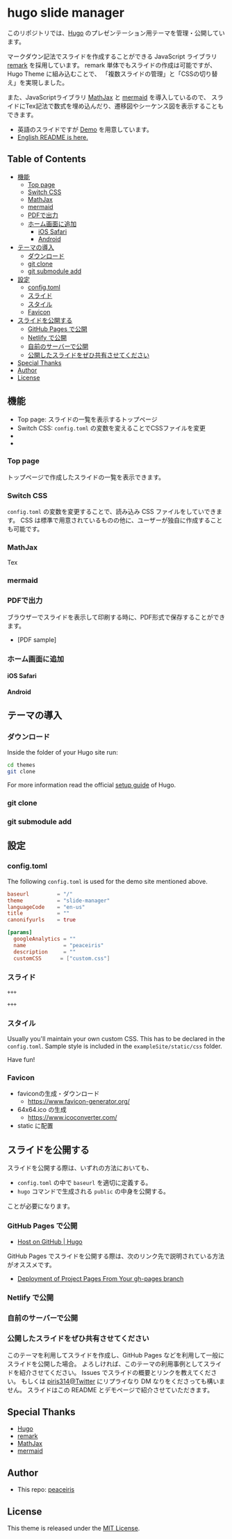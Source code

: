 # hugo slide manager

このリポジトリでは、[Hugo] のプレゼンテーション用テーマを管理・公開しています。

マークダウン記法でスライドを作成することができる JavaScript ライブラリ [remark] を採用しています。
remark 単体でもスライドの作成は可能ですが、Hugo Theme に組み込むことで、
「複数スライドの管理」と「CSSの切り替え」を実現しました。

また、JavaScriptライブラリ [MathJax] と [mermaid] を導入しているので、
スライドにTex記法で数式を埋め込んだり、遷移図やシーケンス図を表示することもできます。

- 英語のスライドですが [Demo] を用意しています。
- [English README is here.](https://github.com/peaceiris/hugo-slide-manager/blob/master/README.md)

<!-- ![Screenshot](https://raw.githubusercontent.com/eueung/hugo-remark-twemoji/master/images/screenshot.png) -->



## Table of Contents

<!-- START doctoc generated TOC please keep comment here to allow auto update -->
<!-- DON'T EDIT THIS SECTION, INSTEAD RE-RUN doctoc TO UPDATE -->


- [機能](#%E6%A9%9F%E8%83%BD)
  - [Top page](#top-page)
  - [Switch CSS](#switch-css)
  - [MathJax](#mathjax)
  - [mermaid](#mermaid)
  - [PDFで出力](#pdf%E3%81%A7%E5%87%BA%E5%8A%9B)
  - [ホーム画面に追加](#%E3%83%9B%E3%83%BC%E3%83%A0%E7%94%BB%E9%9D%A2%E3%81%AB%E8%BF%BD%E5%8A%A0)
    - [iOS Safari](#ios-safari)
    - [Android](#android)
- [テーマの導入](#%E3%83%86%E3%83%BC%E3%83%9E%E3%81%AE%E5%B0%8E%E5%85%A5)
  - [ダウンロード](#%E3%83%80%E3%82%A6%E3%83%B3%E3%83%AD%E3%83%BC%E3%83%89)
  - [git clone](#git-clone)
  - [git submodule add](#git-submodule-add)
- [設定](#%E8%A8%AD%E5%AE%9A)
  - [config.toml](#configtoml)
  - [スライド](#%E3%82%B9%E3%83%A9%E3%82%A4%E3%83%89)
  - [スタイル](#%E3%82%B9%E3%82%BF%E3%82%A4%E3%83%AB)
  - [Favicon](#favicon)
- [スライドを公開する](#%E3%82%B9%E3%83%A9%E3%82%A4%E3%83%89%E3%82%92%E5%85%AC%E9%96%8B%E3%81%99%E3%82%8B)
  - [GitHub Pages で公開](#github-pages-%E3%81%A7%E5%85%AC%E9%96%8B)
  - [Netlify で公開](#netlify-%E3%81%A7%E5%85%AC%E9%96%8B)
  - [自前のサーバーで公開](#%E8%87%AA%E5%89%8D%E3%81%AE%E3%82%B5%E3%83%BC%E3%83%90%E3%83%BC%E3%81%A7%E5%85%AC%E9%96%8B)
  - [公開したスライドをぜひ共有させてください](#%E5%85%AC%E9%96%8B%E3%81%97%E3%81%9F%E3%82%B9%E3%83%A9%E3%82%A4%E3%83%89%E3%82%92%E3%81%9C%E3%81%B2%E5%85%B1%E6%9C%89%E3%81%95%E3%81%9B%E3%81%A6%E3%81%8F%E3%81%A0%E3%81%95%E3%81%84)
- [Special Thanks](#special-thanks)
- [Author](#author)
- [License](#license)

<!-- END doctoc generated TOC please keep comment here to allow auto update -->



## 機能

- Top page: スライドの一覧を表示するトップページ
- Switch CSS: `config.toml` の変数を変えることでCSSファイルを変更
- [MathJax]: Tex記法での数式の表示
- [mermaid]: 遷移図やシーケンス図の表示

### Top page

トップページで作成したスライドの一覧を表示できます。

### Switch CSS

`config.toml` の変数を変更することで、読み込み CSS ファイルをしていできます。
CSS は標準で用意されているものの他に、ユーザーが独自に作成することも可能です。

### MathJax

Tex

### mermaid

### PDFで出力

ブラウザーでスライドを表示して印刷する時に、PDF形式で保存することができます。

- [PDF sample]

### ホーム画面に追加

#### iOS Safari

#### Android



## テーマの導入

### ダウンロード

Inside the folder of your Hugo site run:

```sh
cd themes
git clone
```

For more information read the official [setup guide](//gohugo.io/overview/installing/) of Hugo.

### git clone

### git submodule add



## 設定

### config.toml

The following `config.toml` is used for the demo site mentioned above.

```toml
baseurl         = "/"
theme           = "slide-manager"
languageCode    = "en-us"
title           = ""
canonifyurls    = true

[params]
  googleAnalytics = ""
  name            = "peaceiris"
  description     = ""
  customCSS      = ["custom.css"]
```

### スライド

```
+++

+++

```

### スタイル

Usually you'll maintain your own custom CSS.
This has to be declared in the `config.toml`.
Sample style is included in the `exampleSite/static/css` folder.

Have fun!

### Favicon

- faviconの生成・ダウンロード
    - https://www.favicon-generator.org/
- 64x64.ico の生成
    - https://www.icoconverter.com/
- static に配置



## スライドを公開する

スライドを公開する際は、いずれの方法においても、

- `config.toml` の中で `baseurl` を適切に定義する。
- `hugo` コマンドで生成される `public` の中身を公開する。

ことが必要になります。

### GitHub Pages で公開

- [Host on GitHub | Hugo]

GitHub Pages でスライドを公開する際は、次のリンク先で説明されている方法がオススメです。

- [Deployment of Project Pages From Your gh-pages branch]

### Netlify で公開

### 自前のサーバーで公開

### 公開したスライドをぜひ共有させてください

このテーマを利用してスライドを作成し、GitHub Pages などを利用して一般にスライドを公開した場合。
よろしければ、このテーマの利用事例としてスライドを紹介させてください。
Issues でスライドの概要とリンクを教えてください。
もしくは [piris314@Twitter] にリプライなり DM なりをくださっても構いません。
スライドはこの README とデモページで紹介させていただきます。



## Special Thanks

- [Hugo]
- [remark]
- [MathJax]
- [mermaid]



## Author

- This repo: [peaceiris]



## License

This theme is released under the [MIT License].



[Demo]: https://peaceiris.github.io/open-slides/
[Hugo]: https://gohugo.io/
[MIT License]: https://github.com/peaceiris/hugo-slide-manager/blob/master/LICENSE
[remark]: https://github.com/gnab/remark
[MathJax]: https://www.mathjax.org/
[mermaid]: https://github.com/knsv/mermaid

[Host on GitHub | Hugo]: https://gohugo.io/hosting-and-deployment/hosting-on-github/
[Deployment of Project Pages From Your gh-pages branch]: https://gohugo.io/hosting-and-deployment/hosting-on-github/#deployment-of-project-pages-from-your-gh-pages-branch
[peaceiris]: https://github.com/peaceiris
[piris314@Twitter]: https://twitter.com/piris314
